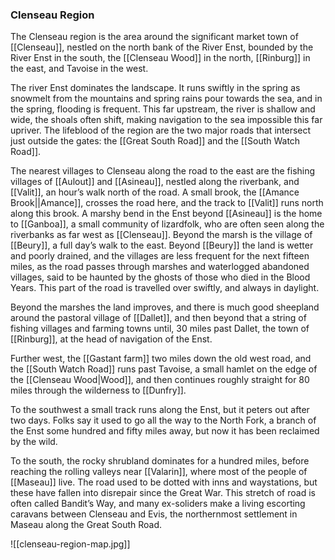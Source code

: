 ### Clenseau Region

The Clenseau region is the area around the significant market town of [[Clenseau]], nestled on the north bank of the River Enst, bounded by the River Enst in the south, the [[Clenseau Wood]] in the north, [[Rinburg]] in the east, and Tavoise in the west.

The river Enst dominates the landscape. It runs swiftly in the spring as snowmelt from the mountains and spring rains pour towards the sea, and in the spring, flooding is frequent. This far upstream, the river is shallow and wide, the shoals often shift, making navigation to the sea impossible this far upriver. The lifeblood of the region are the two major roads that intersect just outside the gates: the [[Great South Road]] and the [[South Watch Road]].  

The nearest villages to Clenseau along the road to the east are the fishing villages of [[Aulout]] and [[Asineau]], nestled along the riverbank, and [[Valit]], an hour’s walk north of the road. A small brook, the [[Amance Brook||Amance]], crosses the road here, and the track to [[Valit]] runs north along this brook. A marshy bend in the Enst beyond [[Asineau]] is the home to [[Ganboa]], a small community of lizardfolk, who are often seen along the riverbanks as far west as [[Clenseau]]. Beyond the marsh is the village of [[Beury]], a full day’s walk to the east. Beyond [[Beury]] the land is wetter and poorly drained, and the villages are less frequent for the next fifteen miles, as the road passes through marshes and waterlogged abandoned villages, said to be haunted by the ghosts of those who died in the Blood Years. This part of the road is travelled over swiftly, and always in daylight.  

Beyond the marshes the land improves, and there is much good sheepland around the pastoral village of [[Dallet]], and then beyond that a string of fishing villages and farming towns until, 30 miles past Dallet, the town of [[Rinburg]], at the head of navigation of the Enst.

Further west, the [[Gastant farm]] two miles down the old west road, and the [[South Watch Road]] runs past Tavoise, a small hamlet on the edge of the [[Clenseau Wood|Wood]], and then continues roughly straight for 80 miles through the wilderness to [[Dunfry]]. 

To the southwest a small track runs along the Enst, but it peters out after two days. Folks say it used to go all the way to the North Fork, a branch of the Enst some hundred and fifty miles away, but now it has been reclaimed by the wild. 

To the south, the rocky shrubland dominates for a hundred miles, before reaching the rolling valleys near [[Valarin]], where most of the people of [[Maseau]] live. The road used to be dotted with inns and waystations, but these have fallen into disrepair since the Great War. This stretch of road is often called Bandit’s Way, and many ex-soliders make a living escorting caravans between Clenseau and Evis, the northernmost settlement in Maseau along the Great South Road.

![[clenseau-region-map.jpg]]